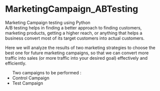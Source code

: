 # MarketingCampaign_ABTesting
Marketing Campaign testing using Python<br/>
A/B testing helps in finding a better approach to finding customers, marketing products, getting a higher reach, or anything that helps a business convert most of its target customers into actual customers.

Here we will analyze the results of two marketing strategies to choose the best one for future marketing campaigns, so that we can convert more traffic into sales (or more traffic into your desired goal) effectively and efficiently.
<ul>
Two campaigns to be performed :
<li>
Control Campaign
</li>
<li>
Test Campaign
</li>
</ul>

